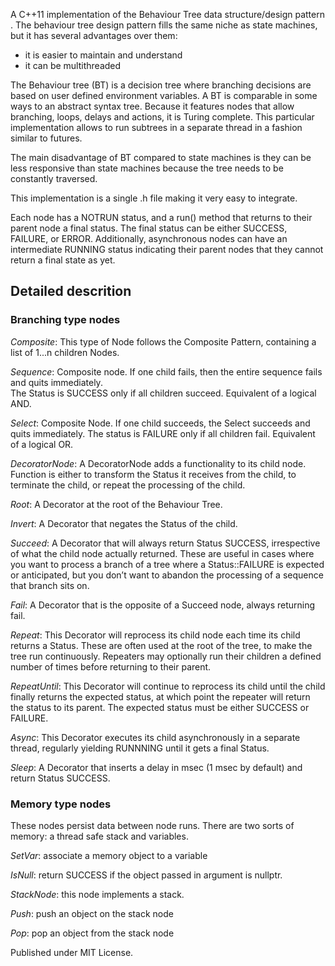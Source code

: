 A C++11 implementation of the Behaviour Tree data structure/design pattern
.
The behaviour tree design pattern fills the same niche as state machines,
but it has several advantages over them:
- it is easier to maintain and understand
- it can be multithreaded

The Behaviour tree (BT) is a decision tree where branching decisions are  
based on user defined environment variables.
A BT is comparable in some ways to an abstract syntax tree. 
Because it features nodes that allow branching, loops, delays and actions, it is 
Turing complete.
This particular implementation allows to run subtrees in a separate thread in a
fashion similar to futures.

The main disadvantage of BT compared to state machines is they can be 
less responsive than state machines because the tree needs to be 
constantly traversed.

This implementation is a single .h file making it very easy to integrate.

Each node has a NOTRUN status, and a run() method that returns to their parent node a final status. The final status can be either SUCCESS, FAILURE, or ERROR. Additionally, asynchronous nodes can have an intermediate RUNNING status indicating their parent nodes that they cannot return a final state as yet.

## Detailed descrition

### Branching type nodes

*Composite*: This type of Node follows the Composite Pattern, containing a list of 1...n children Nodes.

*Sequence*: Composite node. If one child fails, then the entire sequence fails and quits immediately.  
The Status is SUCCESS only if all children succeed. Equivalent of a logical AND.

*Select*: Composite Node. If one child succeeds, the Select succeeds and quits immediately.
The status is FAILURE only if all children fail. Equivalent of a logical OR.

*DecoratorNode*: A DecoratorNode adds a functionality to its child node. Function is either to transform the Status it receives from the child, to terminate the child, or repeat the processing of the child.

*Root*: A Decorator at the root of the Behaviour Tree.

*Invert*: A Decorator that negates the Status of the child. 

*Succeed*: A Decorator that will always return Status SUCCESS, irrespective of what the child node actually returned. These are useful in cases where you want to process a branch of a tree where a Status::FAILURE is expected or anticipated, but you don’t want to abandon the processing of a sequence that branch sits on.

*Fail*: A Decorator that is the opposite of a Succeed node, always returning fail.

*Repeat*: This Decorator will reprocess its child node each time its child returns a Status. These are often used at the root of the tree, to make the tree run continuously. Repeaters may optionally run their children a defined number of times before returning to their parent.

*RepeatUntil*: This Decorator will continue to reprocess its child until the child finally returns the expected status, at which point the repeater will return the status to its parent. The expected status must be either SUCCESS or FAILURE.

*Async*: This Decorator executes its child asynchronously in a separate thread, regularly yielding RUNNNING until it gets a final Status.

*Sleep*: A Decorator that inserts a delay in msec (1 msec by default) and return Status SUCCESS.

### Memory type nodes

These nodes persist data between node runs.
There are two sorts of memory: a thread safe stack and variables.

*SetVar*: associate a memory object to a variable

*IsNull*: return SUCCESS if the object passed in argument is nullptr.

*StackNode*: this node implements a stack.

*Push*: push an object on the stack node

*Pop*: pop an object from the stack node



Published under MIT License.
